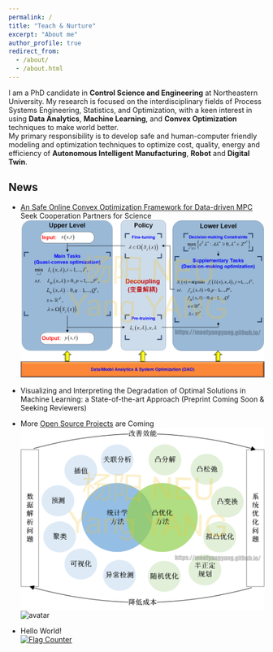 ```yaml
---
permalink: /
title: "Teach & Nurture"
excerpt: "About me"
author_profile: true
redirect_from: 
  - /about/
  - /about.html
---
```


I am a PhD candidate in **Control Science and Engineering** at Northeastern University. My research is focused on the interdisciplinary fields of Process Systems Engineering, Statistics, and Optimization, with a keen interest in using **Data Analytics**, **Machine Learning**, and **Convex Optimization** techniques to make world better.  
My primary responsibility is to develop safe and human-computer friendly modeling and optimization techniques to optimize cost, quality, energy and efficiency of **Autonomous Intelligent Manufacturing**, **Robot** and **Digital Twin**.
## News
* [An Safe Online Convex Optimization Framework for Data-driven MPC](https://arxiv.org/abs/2305.20003)  
Seek Cooperation Partners for Science  
![avatar](/images/cv4.png)  
* Visualizing and Interpreting the Degradation of Optimal Solutions in Machine Learning: a State-of-the-art Approach (Preprint Coming Soon & Seeking Reviewers)
* More [Open Source Projects](https://github.com/meetyangyang/) are Coming  
![avatar](/images/cv1.png)  
![avatar](/images/cv2.png)

* Hello World!  
<a href="https://info.flagcounter.com/bONs"><img src="https://s11.flagcounter.com/count2/bONs/bg_FFFFFF/txt_000000/border_CCCCCC/columns_2/maxflags_10/viewers_0/labels_0/pageviews_0/flags_0/percent_0/" alt="Flag Counter" border="0"></a>